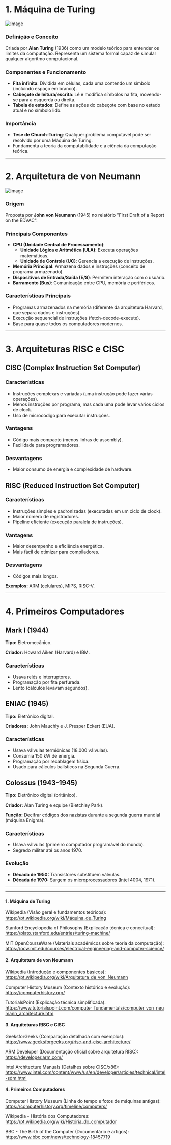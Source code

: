 # 1. Máquina de Turing
![image](https://github.com/user-attachments/assets/7870c0a6-e1e7-4275-8e39-cbacf196ae29)

### Definição e Conceito
Criada por **Alan Turing** (1936) como um modelo teórico para entender os limites da computação. Representa um sistema formal capaz de simular qualquer algoritmo computacional.

### Componentes e Funcionamento
- **Fita infinita**: Dividida em células, cada uma contendo um símbolo (incluindo espaço em branco).
- **Cabeçote de leitura/escrita**: Lê e modifica símbolos na fita, movendo-se para a esquerda ou direita.
- **Tabela de estados**: Define as ações do cabeçote com base no estado atual e no símbolo lido.

### Importância
- **Tese de Church-Turing**: Qualquer problema computável pode ser resolvido por uma Máquina de Turing.
- Fundamenta a teoria da computabilidade e a ciência da computação teórica.

---

# 2. Arquitetura de von Neumann

![image](https://github.com/user-attachments/assets/501fc221-ceae-4c52-bc12-933bf994951c)

### Origem
Proposta por **John von Neumann** (1945) no relatório "First Draft of a Report on the EDVAC".

### Principais Componentes
- **CPU (Unidade Central de Processamento)**:
  - **Unidade Lógica e Aritmética (ULA)**: Executa operações matemáticas.
  - **Unidade de Controle (UC)**: Gerencia a execução de instruções.
- **Memória Principal**: Armazena dados e instruções (conceito de programa armazenado).
- **Dispositivos de Entrada/Saída (E/S)**: Permitem interação com o usuário.
- **Barramento (Bus)**: Comunicação entre CPU, memória e periféricos.

### Características Principais
- Programas armazenados na memória (diferente da arquitetura Harvard, que separa dados e instruções).
- Execução sequencial de instruções (fetch-decode-execute).
- Base para quase todos os computadores modernos.

---

# 3. Arquiteturas RISC e CISC

## CISC (Complex Instruction Set Computer)

### Características
- Instruções complexas e variadas (uma instrução pode fazer várias operações).
- Menos instruções por programa, mas cada uma pode levar vários ciclos de clock.
- Uso de microcódigo para executar instruções.

### Vantagens
- Código mais compacto (menos linhas de assembly).
- Facilidade para programadores.

### Desvantagens
- Maior consumo de energia e complexidade de hardware.

## RISC (Reduced Instruction Set Computer)

### Características
- Instruções simples e padronizadas (executadas em um ciclo de clock).
- Maior número de registradores.
- Pipeline eficiente (execução paralela de instruções).

### Vantagens
- Maior desempenho e eficiência energética.
- Mais fácil de otimizar para compiladores.

### Desvantagens
- Códigos mais longos.

**Exemplos:** ARM (celulares), MIPS, RISC-V.

---

# 4. Primeiros Computadores

## Mark I (1944)
**Tipo:** Eletromecânico.

**Criador:** Howard Aiken (Harvard) e IBM.

### Características
- Usava relés e interruptores.
- Programação por fita perfurada.
- Lento (cálculos levavam segundos).

## ENIAC (1945)
**Tipo:** Eletrônico digital.

**Criadores:** John Mauchly e J. Presper Eckert (EUA).

### Características
- Usava válvulas termiônicas (18.000 válvulas).
- Consumia 150 kW de energia.
- Programação por recablagem física.
- Usado para cálculos balísticos na Segunda Guerra.

## Colossus (1943-1945)
**Tipo:** Eletrônico digital (britânico).

**Criador:** Alan Turing e equipe (Bletchley Park).

**Função:** Decifrar códigos dos nazistas durante a segunda guerra mundial (máquina Enigma).

### Características
- Usava válvulas (primeiro computador programável do mundo).
- Segredo militar até os anos 1970.

### Evolução
- **Década de 1950:** Transistores substituem válvulas.
- **Década de 1970:** Surgem os microprocessadores (Intel 4004, 1971).

---
---

#### 1. Máquina de Turing
Wikipedia (Visão geral e fundamentos teóricos):
https://pt.wikipedia.org/wiki/Máquina_de_Turing

Stanford Encyclopedia of Philosophy (Explicação técnica e conceitual):
https://plato.stanford.edu/entries/turing-machine/

MIT OpenCourseWare (Materiais acadêmicos sobre teoria da computação):
https://ocw.mit.edu/courses/electrical-engineering-and-computer-science/

#### 2. Arquitetura de von Neumann
Wikipedia (Introdução e componentes básicos):
https://pt.wikipedia.org/wiki/Arquitetura_de_von_Neumann

Computer History Museum (Contexto histórico e evolução):
https://computerhistory.org/

TutorialsPoint (Explicação técnica simplificada):
https://www.tutorialspoint.com/computer_fundamentals/computer_von_neumann_architecture.htm

#### 3. Arquiteturas RISC e CISC
GeeksforGeeks (Comparação detalhada com exemplos):
https://www.geeksforgeeks.org/risc-and-cisc-architecture/

ARM Developer (Documentação oficial sobre arquitetura RISC):
https://developer.arm.com/

Intel Architecture Manuals (Detalhes sobre CISC/x86):
https://www.intel.com/content/www/us/en/developer/articles/technical/intel-sdm.html

#### 4. Primeiros Computadores
Computer History Museum (Linha do tempo e fotos de máquinas antigas):
https://computerhistory.org/timeline/computers/

Wikipedia - História dos Computadores:
https://pt.wikipedia.org/wiki/História_do_computador

BBC - The Birth of the Computer (Documentário e artigos):
https://www.bbc.com/news/technology-18457719
